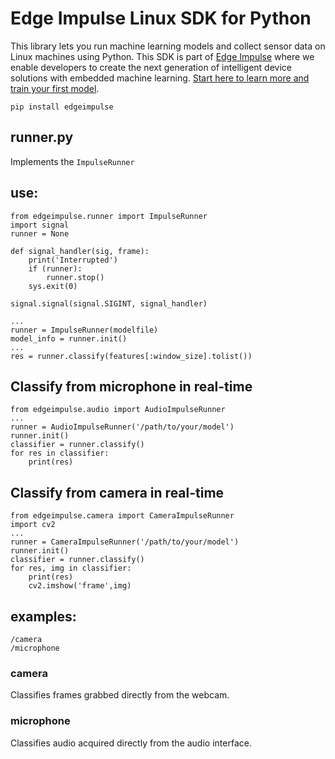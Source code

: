 # Edge Impulse Linux SDK for Python

This library lets you run machine learning models and collect sensor data on Linux machines using Python. This SDK is part of [Edge Impulse](https://www.edgeimpulse.com) where we enable developers to create the next generation of intelligent device solutions with embedded machine learning. [Start here to learn more and train your first model](https://docs.edgeimpulse.com).


`pip install edgeimpulse`

## runner.py

Implements the `ImpulseRunner`

## use:

```
from edgeimpulse.runner import ImpulseRunner
import signal
runner = None

def signal_handler(sig, frame):
    print('Interrupted')
    if (runner):
        runner.stop()
    sys.exit(0)

signal.signal(signal.SIGINT, signal_handler)

...
runner = ImpulseRunner(modelfile)
model_info = runner.init()
...
res = runner.classify(features[:window_size].tolist())
```


## Classify from microphone in real-time

```
from edgeimpulse.audio import AudioImpulseRunner
...
runner = AudioImpulseRunner('/path/to/your/model')
runner.init()
classifier = runner.classify()
for res in classifier:
    print(res)
```

## Classify from camera in real-time

```
from edgeimpulse.camera import CameraImpulseRunner
import cv2
...
runner = CameraImpulseRunner('/path/to/your/model')
runner.init()
classifier = runner.classify()
for res, img in classifier:
    print(res)
    cv2.imshow('frame',img)
```


## examples:

```
/camera
/microphone
```


### camera
Classifies frames grabbed directly from the webcam.

### microphone
Classifies audio acquired directly from the audio interface.
